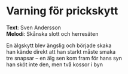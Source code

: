 # Varning för prickskytt

**Text**: Sven Andersson  
**Melodi**: Skånska slott och herresäten

En älgskytt blev ängslig och började skaka  
han kände direkt att han starkt måste smaka  
tre snapsar – en älg sen kom fram för hans syn  
han sköt inte den, men två kossor i byn  
